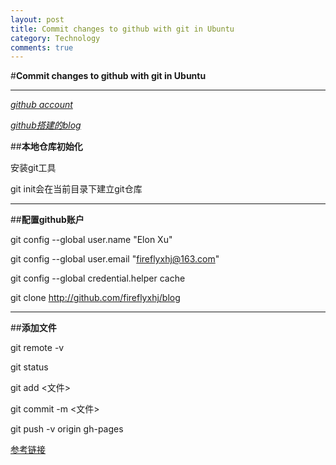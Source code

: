```yaml
---
layout: post
title: Commit changes to github with git in Ubuntu
category: Technology
comments: true
---
```




#**Commit changes to github with git in Ubuntu**
*** 
[*github account*](https://github.com/fireflyxhj/blog)

[*github搭建的blog*](http://fireflyxhj.github.io/blog/)

##**本地仓库初始化**

安装git工具

git init会在当前目录下建立git仓库
***
##**配置github账户**

git config --global user.name "Elon Xu"

git config --global user.email "fireflyxhj@163.com"

git config --global credential.helper cache

git clone http://github.com/fireflyxhj/blog
***
##**添加文件**

git remote -v

git status

git add <文件>

git commit -m <文件>

git push -v origin gh-pages

[参考链接](http://www.cnblogs.com/fanyong/p/3424501.html)



